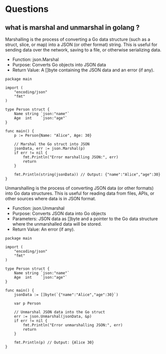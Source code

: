 # Questions

## what is marshal and unmarshal in golang ?
Marshalling is the process of converting a Go data structure (such as a struct, slice, or map) into a JSON (or other format) string. This is useful for sending data over the network, saving to a file, or otherwise serializing data.
- Function: json.Marshal
- Purpose: Converts Go objects into JSON data
- Return Value: A []byte containing the JSON data and an error (if any).
```
package main

import (
    "encoding/json"
    "fmt"
)

type Person struct {
    Name string `json:"name"`
    Age  int    `json:"age"`
}

func main() {
    p := Person{Name: "Alice", Age: 30}

    // Marshal the Go struct into JSON
    jsonData, err := json.Marshal(p)
    if err != nil {
        fmt.Println("Error marshalling JSON:", err)
        return
    }

    fmt.Println(string(jsonData)) // Output: {"name":"Alice","age":30}
}
```
Unmarshalling is the process of converting JSON data (or other formats) into Go data structures. This is useful for reading data from files, APIs, or other sources where data is in JSON format.
- Function: json.Unmarshal
- Purpose: Converts JSON data into Go objects
- Parameters: JSON data as []byte and a pointer to the Go data structure where the unmarshalled data will be stored.
- Return Value: An error (if any).
```
package main

import (
    "encoding/json"
    "fmt"
)

type Person struct {
    Name string `json:"name"`
    Age  int    `json:"age"`
}

func main() {
    jsonData := []byte(`{"name":"Alice","age":30}`)

    var p Person

    // Unmarshal JSON data into the Go struct
    err := json.Unmarshal(jsonData, &p)
    if err != nil {
        fmt.Println("Error unmarshalling JSON:", err)
        return
    }

    fmt.Println(p) // Output: {Alice 30}
}
```